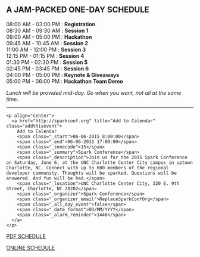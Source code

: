 ## A JAM-PACKED **ONE-DAY SCHEDULE**

08:00 AM - 03:00 PM : **Registration**<br />
08:30 AM - 09:30 AM : **Session 1**<br />
09:00 AM - 05:00 PM : **Hackathon**<br />
09:45 AM - 10:45 AM : **Session 2**<br />
11:00 AM - 12:00 PM : **Session 3**<br />
12:15 PM - 01:15 PM : **Session 4**<br />
01:30 PM - 02:30 PM : **Session 5**<br />
02:45 PM - 03:45 PM : **Session 6**<br />
04:00 PM - 05:00 PM : **Keynote & Giveaways**<br />
05:00 PM - 06:00 PM : **Hackathon Team Demo**

*Lunch will be provided mid-day. Go when you want, not all at the same time.*

---

```
<p align="center">
  <a href="http://sparkconf.org" title="Add to Calendar" class="addthisevent">
    Add to Calendar
    <span class="_start">06-06-2015 8:00:00</span>
    <span class="_end">06-06-2015 17:00:00</span>
    <span class="_zonecode">15</span>
    <span class="_summary">Spark Conference</span>
    <span class="_description">Join us for the 2015 Spark Conference on Saturday, June 6, at the UNC Charlotte Center City campus in uptown Charlotte, NC. Connect with up to 600 members of the regional developer community. Thoughts will be sparked. Questions will be answered. And fun will be had.</span>
    <span class="_location">UNC Charlotte Center City, 320 E. 9th Street, Charlotte, NC 28202</span>
    <span class="_organizer">Spark Conference</span>
    <span class="_organizer_email">ReplaceSparkConfOrg</span>
    <span class="_all_day_event">false</span>
    <span class="_date_format">DD/MM/YYYY</span>
    <span class="_alarm_reminder">1440</span>
  </a>
</p>
```

[PDF SCHEDULE](http://sparkconf.org/s/Spark-Conference-2015-Schedule.pdf)

[ONLINE SCHEDULE](http://app.sparkconf.org/)
